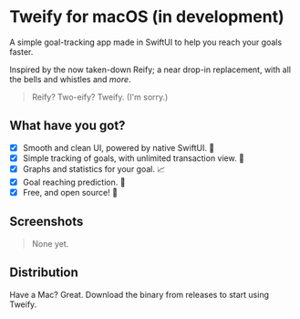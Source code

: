 # Tweify for macOS (in development)
A simple goal-tracking app made in SwiftUI to help you reach your goals faster.

Inspired by the now taken-down Reify; a near drop-in replacement, with all the bells and whistles and _more_.

> Reify? Two-eify? Tweify. (I'm sorry.)

## What have you got?
- [x] Smooth and clean UI, powered by native SwiftUI. 🚀
- [x] Simple tracking of goals, with unlimited transaction view. 💸
- [x] Graphs and statistics for your goal. 📈
- [x] Goal reaching prediction. 🤖
- [x] Free, and open source! 🤗

## Screenshots

> None yet.

## Distribution
Have a Mac? Great. Download the binary from releases to start using Tweify.

